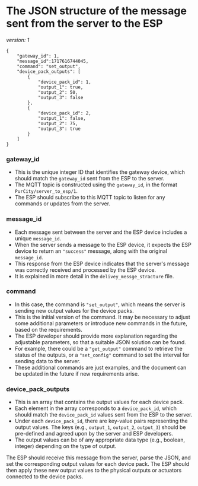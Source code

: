# The JSON structure of the message sent from the server to the ESP
_version: 1_

```
{
    "gateway_id": 1,
    "message_id":1717616744045,
    "command": "set_output",
    "device_pack_outputs": [
        {
            "device_pack_id": 1,
            "output_1": true,
            "output_2": 50,
            "output_3": false
        },
        {
            "device_pack_id": 2,
            "output_1": false,
            "output_2": 75,
            "output_3": true 
        }
    ]
}
```

### gateway_id
- This is the unique integer ID that identifies the gateway device, which should match the `gateway_id` sent from the ESP to the server.
- The MQTT topic is constructed using the `gateway_id`, in the format `PurCity/server_to_esp/1`.
- The ESP should subscribe to this MQTT topic to listen for any commands or updates from the server.

### message_id
- Each message sent between the server and the ESP device includes a unique `message_id`.
- When the server sends a message to the ESP device, it expects the ESP device to return an `"success"` message, along with the original `message_id`. 
- This response from the ESP device indicates that the server's message was correctly received and processed by the ESP device.
- It is explained in more detail in the `delivey_messge_stracture` file.

### command
- In this case, the command is `"set_output"`, which means the server is sending new output values for the device packs.
- This is the initial version of the command. It may be necessary to adjust some additional parameters or introduce new commands in the future, based on the requirements.
- The ESP developer should provide more explanation regarding the adjustable parameters, so that a suitable JSON solution can be found.
- For example, there could be a `"get_output"` command to retrieve the status of the outputs, or a `"set_config"` command to set the interval for sending data to the server.
- These additional commands are just examples, and the document can be updated in the future if new requirements arise.

### device_pack_outputs
- This is an array that contains the output values for each device pack.
- Each element in the array corresponds to a `device_pack_id`, which should match the `device_pack_id` values sent from the ESP to the server.
- Under each `device_pack_id`, there are key-value pairs representing the output values. The keys (e.g., `output_1`, `output_2`, `output_3`) should be pre-defined and agreed upon by the server and ESP developers.
- The output values can be of any appropriate data type (e.g., boolean, integer) depending on the type of output.

The ESP should receive this message from the server, parse the JSON, and set the corresponding output values for each device pack. The ESP should then apply these new output values to the physical outputs or actuators connected to the device packs.

